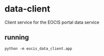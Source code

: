 # data-client

Client service for the EOCIS portal data service

## running

```
python -m eocis_data_client.app
```
